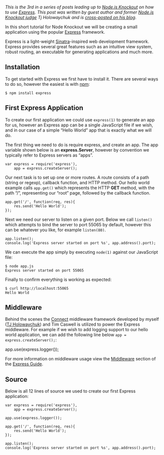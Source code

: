 _This is the 3rd in a series of posts leading up to [Node.js
Knockout][1] on how to use [Express][2]. This post was written by guest
author and former [Node.js Knockout judge][3] Tj Holowaychuk and is
[cross-posted on his blog][4]._

[1]: http://nodeknockout.com
[2]: http://expressjs.com/
[3]: http://2010.nodeknockout.com/people/fb1f6a4cc5ec0c6f76270000
[4]: http://tjholowaychuk.com/post/937557927/getting-started-with-express

In this short tutorial for Node Knockout we will be creating a small
application using the popular [Express][2] framework.

Express is a light-weight [Sinatra][5]-inspired web development framework.
Express provides several great features such as an intuitive view
system, robust routing, an executable for generating applications and
much more.

[5]: http://www.sinatrarb.com/

## Installation

To get started with Express we first have to install it. There are
several ways to do so, however the easiest is with [npm][6]:

    $ npm install express

[6]: http://npmjs.org/

## First Express Application

To create our first application we could use `express(1)` to generate an
app for us, however an Express app can be a single JavaScript file if we
wish, and in our case of a simple “Hello World” app that is exactly what
we will do.

The first thing we need to do is require express, and create an app. The
app variable shown below is an **express.Server**, however by convention
we typically refer to Express servers as “apps”.

    var express = require('express'),
        app = express.createServer();

Our next task is to set up one or more routes. A route consists of a
path (string or regexp), callback function, and HTTP method. Our hello
world example calls `app.get()` which represents the HTTP **GET**
method, with the path “/”, representing our “root” page, followed by the
callback function.

    app.get('/', function(req, res){
        res.send('Hello World');
    });

Next we need our server to listen on a given port. Below we call
`listen()` which attempts to bind the server to port 55065 by default,
however this can be whatever you like, for example `listen(80)`.

    app.listen();
    console.log('Express server started on port %s', app.address().port);

We can execute the app simply by executing `node(1)` against our
JavaScript file:

    $ node app.js
    Express server started on port 55065

Finally to confirm everything is working as expected:

    $ curl http://localhost:55065
    Hello World

## Middleware

Behind the scenes the [Connect][7] middleware framework developed by
myself ([TJ Holowaychuk][8]) and Tim Caswell is utilized to power the
Express middleware. For example if we wish to add logging support to our
hello world application, we can add the following line below `app =
express.createServer();`:

app.use(express.logger());

For more information on middleware usage view the [Middleware][9]
section of the [Express Guide][10].

[7]: https://github.com/senchalabs/connect
[8]: http://tjholowaychuk.com/
[9]: http://expressjs.com/guide.html#middleware
[10]: http://expressjs.com/guide.html

## Source

Below is all 12 lines of source we used to create our first Express
application:

    var express = require('express'),
        app = express.createServer();

    app.use(express.logger());

    app.get('/', function(req, res){
        res.send('Hello World');
    });

    app.listen();
    console.log('Express server started on port %s', app.address().port);
